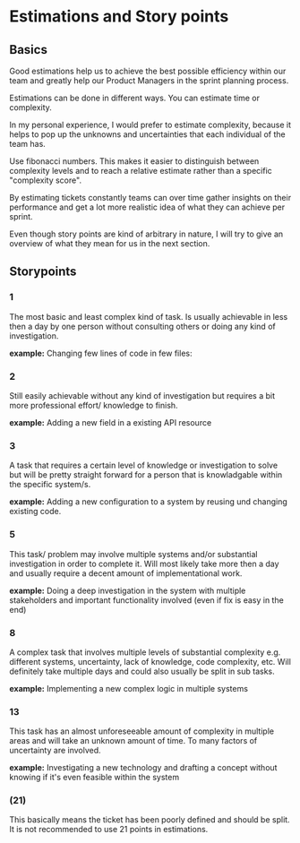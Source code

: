# Estimations and Story points

## Basics

Good estimations help us to achieve the best possible efficiency within our team and greatly help our Product Managers in the sprint planning process.

Estimations can be done in different ways. You can estimate time or complexity. 

In my personal experience, I would prefer to estimate complexity, because it helps to pop up the unknowns and uncertainties that each individual of the team has.

Use fibonacci numbers. This makes it easier to distinguish between complexity levels and to reach a relative estimate rather than a specific "complexity score".

By estimating tickets constantly teams can over time gather insights on their performance and get a lot more realistic idea of what they can achieve per sprint. 

Even though story points are kind of arbitrary in nature, I will try to give an overview of what they mean for us in the next section.



## Storypoints

### 1

The most basic and least complex kind of task. Is usually achievable in less then a day by one person without consulting others or doing any kind of investigation.

**example:** Changing few lines of code in few files:

### 2

Still easily achievable without any kind of investigation but requires a bit more professional effort/ knowledge to finish.

**example:** Adding a new field in a existing API resource

### 3

A task that requires a certain level of knowledge or investigation to solve but will be pretty straight forward for a person that is knowladgable within the specific system/s.

**example:** Adding a new configuration to a system by reusing und changing existing code.

### 5

This task/ problem may involve multiple systems and/or substantial investigation in order to complete it. Will most likely take more then a day and usually require a decent amount of implementational work.

**example:** Doing a deep investigation in the system with multiple stakeholders and important functionality involved (even if fix is easy in the end)

### 8

A complex task that involves multiple levels of substantial complexity e.g. different systems, uncertainty, lack of knowledge, code complexity, etc. Will definitely take multiple days and could also usually be split in sub tasks.

**example:** Implementing a new complex logic in multiple systems

### 13

This task has an almost unforeseeable amount of complexity in multiple areas and will take an unknown amount of time. To many factors of uncertainty are involved.

**example:** Investigating a new technology and drafting a concept without knowing if it's even feasible within the system

### (21)

This basically means the ticket has been poorly defined and should be split. It is not recommended to use 21 points in estimations.


